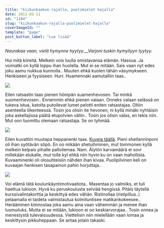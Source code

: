 ```yaml
---
title: "kiikunkaakun rajalla, puolimielet hajalla"
date: 2011-03-11
id: "1184"
slug: "kiikunkaakun-rajalla-puolimielet-hajalla"
coverImageId: ""
template: "page"
post_button_label: "Lue lisää"
---
```


_Naurakaa vaan, vielä hymynne hyytyy.\_\_Varjoni tuskin hymyilyyn tyytyy._

Hui mitä kiireitä. Melkein vois luulla omistavansa elämän. Hassua. Ja voimatki on kyllä loppu ihan huolella. Mut ei se mitään. Sais vaan nyt edes joku aamu nukkua kunnolla.. Muuten ehkä kuolen tähän väsymykseen. Henkiseen ja fyysiseen. Hurr. Huamennaki aamutalliin taas..

[![](/images/nimet%25C3%25B6n14.png)](https://lh3.googleusercontent.com/-e1wR3FKd1EY/TXp6L_H1zII/AAAAAAAAADE/_jgbrrgAEdI/s1600/nimet%25C3%25B6n14.png)

Eilen ratsastin taas pienen hömpän suamenhevosen. Tai minkä suomenhevosen.. Ennemmin ehkä pienen valaan. Onneks valaan selässä on tukeva istua, katolta putoilevat lumet pelotti eniten ratsastajaa. Oltiin asenteella liikenteessä. Tosin jos olisin ite hevonen, ni kyllä minäki nyhtäisin joka askellajissa päätä etupolvien väliin.. Tosin jos olisin valas, en tekis niin. Mut oon tuomittu olemaan ratsastaja. Se on tyhmää.

[![](/images/nimet%25C3%25B6n13.png)](https://lh6.googleusercontent.com/-uMpUphqmqCI/TXqF6EAL6tI/AAAAAAAAADM/3RjDbs1g9yc/s1600/nimet%25C3%25B6n13.png)

Eilen kuvattiin muutapa heppanenki taas. [Kuveja täällä](http://maisaw.otukset.fi/kuvat/2011/Tallit+ja+hevoset/Tortolan+Tallit+3/). Pieni shetlanninponi oli ihan syötävän söpö. En oo mikään shetuihminen, mut tommonen kyllä melkein kelpais pihalle palloilemaa. Nam. Älytön karvamäärä ei sovi millekään elukalle, mut tolle kyl ehkä niin hyvin ku on vaan mahollista. Kuvaaminenki oli olosuhteisiin nähden ihan kivaa. Puolipilvinen keli on kuvaajan henkisen tasapainon pahin horjuttaja..

[![](/images/nimet%25C3%25B6n15.png)](https://lh5.googleusercontent.com/-QQRpRWz74Uc/TXqF7b41IDI/AAAAAAAAADQ/QMTduEXGJXo/s1600/nimet%25C3%25B6n15.png)

Voi elämä tätä koulunkäyntimotivaatiota.. Masentaa jo valmiiks, et tuli haettua lukioon. Hyvä ku peruskoulusta selviää hengissä. Pitäis täytellä kurssivalintakorttia ja keskittyä edes vähän. Ristinollaa (ristipillua..) pelaamalla ei taideta valmistautua kolmituntisee matikankokeesee.. Herääminen kiinnostaa joka aamu aina vaan vähemmän ja menee ihan lusmuiluks. Mutta ei se mitään, lukioon ei oo keskiarvorajaa.. Tosin onnea ja menestystä tulevaisuudessa. Viettelisin niin mielellään vaan lomaa ja keskittysin pikkuheppaan. Se antaa jotain takaski.
